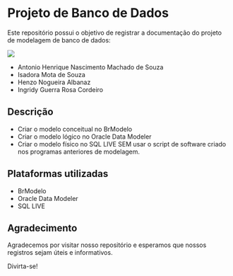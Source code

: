 # Projeto de Banco de Dados 

Este repositório possui o objetivo de registrar a documentação do projeto de modelagem de banco de dados:

<img src="https://github.com/machadoah/projeto-bd/assets/96703665/ebe2abd0-de0c-44e3-a5d6-1e1cb46002c5">

-  Antonio Henrique Nascimento Machado de Souza
-  Isadora Mota de Souza
-  Henzo Nogueira Albanaz
-  Ingridy Guerra Rosa Cordeiro

## Descrição

- Criar o modelo conceitual no BrModelo
- Criar o modelo lógico no Oracle Data Modeler
- Criar o modelo físico no SQL LIVE SEM usar o script de software criado nos programas anteriores de modelagem.

## Plataformas utilizadas

- BrModelo
- Oracle Data Modeler
- SQL LIVE

## Agradecimento

Agradecemos por visitar nosso repositório e esperamos que nossos registros sejam úteis e informativos.

Divirta-se!
